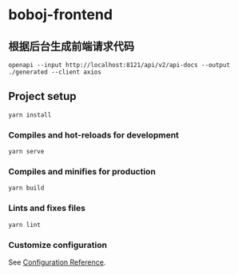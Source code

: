 # boboj-frontend
## 根据后台生成前端请求代码
```shell
openapi --input http://localhost:8121/api/v2/api-docs --output ./generated --client axios
```
## Project setup
```
yarn install
```

### Compiles and hot-reloads for development
```
yarn serve
```

### Compiles and minifies for production
```
yarn build
```

### Lints and fixes files
```
yarn lint
```

### Customize configuration
See [Configuration Reference](https://cli.vuejs.org/config/).
